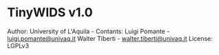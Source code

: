 TinyWIDS v1.0
=============================================
Author: University of L'Aquila - [](https://www.univaq.it)
Contants: Luigi Pomante - luigi.pomante@univaq.it
          Walter Tiberti - walter.tiberti@univaq.it
License: LGPLv3
